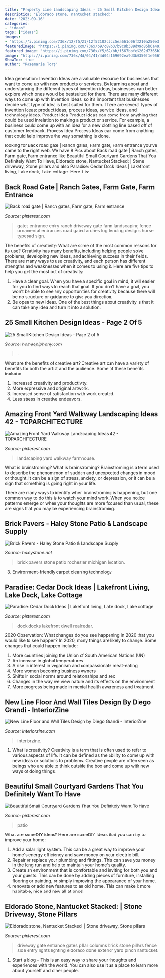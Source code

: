 ```yaml
---
title: "Property Line Landscaping Ideas - 25 Small Kitchen Design Ideas"
description: "Eldorado stone, nantucket stacked:"
date: "2022-09-16"
categories:
- "ideas"
tags: ["ideas"]
images:
- "https://i.pinimg.com/736x/12/f5/21/12f52102cbcc5ea661d06f2210a250e3.jpg"
featuredImage: "https://i.pinimg.com/736x/b9/c8/b3/b9c8b389d99d85b6a491bafa0cb6f6fe.jpg"
featured_image: "https://i.pinimg.com/736x/f5/67/bb/f567bbfe5262d7365b26f8a79d27af95.jpg"
image: "https://i.pinimg.com/736x/4d/04/41/4d044169692ea9d3b0350f1e956743cf.jpg"
ShowToc: true
author: "Rosemarie Torp"
---
```



Idea generation:
Invention Ideas are a valuable resource for businesses that want to come up with new products or services. By learning about and understanding the different types of invention ideas, businesses can better explore which ones would be bestsuited for them. There are many different ways to come up with Invention Ideas, so it’s important that businesses decide what type of idea is best suited for them.
There are several types of Invention Ideas: product ideas, process ideas, service ideas, and technology ideas. Product Idea 
Product ideas can come from anything that could be used inrelation to making a product or service. For example, a business could come up with an idea for a new clothing line based off of customer feedback. Process Idea 
Process Ideas can come from anything that could help improve the way something is done.

	

		
looking for Back road gate | Ranch gates, Farm gate, Farm entrance you've came to the right web. We have 8 Pics about Back road gate | Ranch gates, Farm gate, Farm entrance like Beautiful Small Courtyard Gardens That You Definitely Want To Have, Eldorado stone, Nantucket Stacked: | Stone driveway, Stone pillars and also Paradise: Cedar Dock Ideas | Lakefront living, Lake dock, Lake cottage. Here it is:
		
    
## Back Road Gate | Ranch Gates, Farm Gate, Farm Entrance

<img loading=lazy src="https://i.pinimg.com/736x/f0/1a/87/f01a87f54a84227dda27c9c78b41a959.jpg" onerror="this.onerror=null;this.src='https://tse2.mm.bing.net/th?id=OIP.pNMOP0FMVkG6AuVS6C9UJAHaHa&amp;pid=15.1';" alt="Back road gate | Ranch gates, Farm gate, Farm entrance">

_Source: pinterest.com_

>gates entrance entry ranch driveway gate farm landscaping fence ornamental entrances road gated arches log fencing designs horse typepad sign. 

	

The benefits of creativity: What are some of the most common reasons for its use?
Creativity has many benefits, including helping people solve problems, developing new ideas, and achieving success in their fields. There are many ways to use creativity, and each person has different strengths and weaknesses when it comes to using it. Here are five tips to help you get the most out of creativity: 
1. Have a clear goal. When you have a specific goal in mind, it will easier for you to find ways to reach that goal. If you don’t have a goal, you won’t be able to see any opportunities for creativity because there will be no structure or guidance to give you direction. 
2. Be open to new ideas. One of the best things about creativity is that it can take any idea and turn it into a solution.

    
## 25 Small Kitchen Design Ideas - Page 2 Of 5

<img loading=lazy src="https://homeepiphany.com/wp-content/uploads/2015/10/25-Small-Kitchen-Design-Ideas-7.jpg" onerror="this.onerror=null;this.src='https://tse4.mm.bing.net/th?id=OIP.oKMSUz3UWhOfK7jUNi5dHgHaJ1&amp;pid=15.1';" alt="25 Small Kitchen Design Ideas - Page 2 of 5">

_Source: homeepiphany.com_

>. 

	

What are the benefits of creative art?
Creative art can have a variety of benefits for both the artist and the audience. Some of these benefits include: 
1. Increased creativity and productivity.
2. More expressive and original artwork.
3. Increased sense of satisfaction with work created. 
4. Less stress in creative endeavors.

    
## Amazing Front Yard Walkway Landscaping Ideas 42 - TOPARCHITECTURE

<img loading=lazy src="https://i.pinimg.com/736x/b9/c8/b3/b9c8b389d99d85b6a491bafa0cb6f6fe.jpg" onerror="this.onerror=null;this.src='https://tse1.mm.bing.net/th?id=OIP.HpM_w5e6ZAywPuQArUGo7wHaJ3&amp;pid=15.1';" alt="Amazing Front Yard Walkway Landscaping Ideas 42 - TOPARCHITECTURE">

_Source: pinterest.com_

>landscaping yard walkway farmhouse. 

	

What is brainstroming?
What is brainstroming?
 Brainstroming is a term used to describe the phenomenon of sudden and unexpected changes in mood or thought. It can be a sign of stress, anxiety, or depression, or it can be a sign that something is going right in your life.

There are many ways to identify when brainstroming is happening, but one common way to do this is to watch your mind work. When you notice patterns emerge or when your thoughts are more focused than usual, these are signs that you may be experiencing brainstroming.

    
## Brick Pavers - Haley Stone Patio &amp; Landscape Supply

<img loading=lazy src="https://haleystone.net/wp-content/gallery/brick-pavers/BrickPaver34.jpg" onerror="this.onerror=null;this.src='https://tse1.mm.bing.net/th?id=OIP.aOD2lVlvQ8dp1ayOMWQqMwHaLV&amp;pid=15.1';" alt="Brick Pavers - Haley Stone Patio &amp; Landscape Supply">

_Source: haleystone.net_

>brick pavers stone patio rochester michigan location. 

	

3. Environment-friendly carpet cleaning technology 

    
## Paradise: Cedar Dock Ideas | Lakefront Living, Lake Dock, Lake Cottage

<img loading=lazy src="https://i.pinimg.com/736x/f5/67/bb/f567bbfe5262d7365b26f8a79d27af95.jpg" onerror="this.onerror=null;this.src='https://tse4.mm.bing.net/th?id=OIP.lA_EQwwnF5lZPk-_iI8cFgHaJ3&amp;pid=15.1';" alt="Paradise: Cedar Dock Ideas | Lakefront living, Lake dock, Lake cottage">

_Source: pinterest.com_

>dock docks lakefront dwell realcedar. 

	

2020 Observation: What changes do you see happening in 2020 that you would like to see happen?
In 2020, many things are likely to change. Some changes that could happen include:
1. More countries joining the Union of South American Nations (UN) 
2. An increase in global temperatures 
3. A rise in interest in veganism and compassionate meat-eating 
4. More women becoming business owners 
5. Shifts in social norms around relationships and sex 
6. Changes in the way we view nature and its effects on the environment 
7. More progress being made in mental health awareness and treatment 

    
## New Line Floor And Wall Tiles Design By Diego Grandi - InteriorZine

<img loading=lazy src="https://www.interiorzine.com/wp-content/uploads/2014/04/wall-porcelain-tile-interior-decor.jpg" onerror="this.onerror=null;this.src='https://tse3.mm.bing.net/th?id=OIP.n9llolmIfm_dxSAk-O_4CgHaJE&amp;pid=15.1';" alt="New Line Floor and Wall Tiles Design by Diego Grandi - InteriorZine">

_Source: interiorzine.com_

>interiorzine. 

	

1. What is creativity?
Creativity is a term that is often used to refer to various aspects of life. It can be defined as the ability to come up with new ideas or solutions to problems. Creative people are often seen as beings who are able to think outside the box and come up with new ways of doing things.

    
## Beautiful Small Courtyard Gardens That You Definitely Want To Have

<img loading=lazy src="https://i.pinimg.com/736x/4d/04/41/4d044169692ea9d3b0350f1e956743cf.jpg" onerror="this.onerror=null;this.src='https://tse3.mm.bing.net/th?id=OIP.DGJo1_Yx0Q2H71Y9KNW6EQHaKz&amp;pid=15.1';" alt="Beautiful Small Courtyard Gardens That You Definitely Want To Have">

_Source: pinterest.com_

>patio. 

	

What are someDIY ideas?
Here are someDIY ideas that you can try to improve your home:
1. Add a solar light system. This can be a great way to improve your home's energy efficiency and save money on your electric bill.
2. Repair or replace your plumbing and fittings. This can save you money in the long run and help to maintain your home's quality.
3. Create an environment that is comfortable and inviting for both you and your guests. This can be done by adding pieces of furniture, installing flooring or painting, or simply improving the appearance of your home.
4. renovate or add new features to an old home. This can make it more habitable, nice and new all at once!

    
## Eldorado Stone, Nantucket Stacked: | Stone Driveway, Stone Pillars

<img loading=lazy src="https://i.pinimg.com/736x/12/f5/21/12f52102cbcc5ea661d06f2210a250e3.jpg" onerror="this.onerror=null;this.src='https://tse3.mm.bing.net/th?id=OIP.hqCOFknqxV9fAumyh6y2TQHaLH&amp;pid=15.1';" alt="Eldorado stone, Nantucket Stacked: | Stone driveway, Stone pillars">

_Source: pinterest.com_

>driveway gate entrance gates pillar columns brick stone pillars fence side entry lights lighting eldorado done exterior yard pinch nantucket. 

	

1. Start a blog – This is an easy way to share your thoughts and experiences with the world. You can also use it as a place to learn more about yourself and other people.

